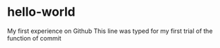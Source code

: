 # hello-world
My first experience on Github
This line was typed for my first trial of the function of commit 
